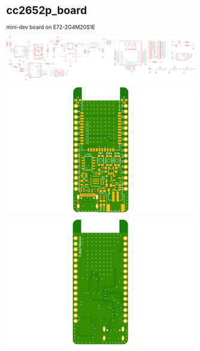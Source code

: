 # cc2652p_board
mini-dev board on E72-2G4M20S1E

![Schematics](./cc2652p_sch.png)

![Top layer](./cc2652p_top.png)

![Bottom layer](./cc2652p_bottom.png)


